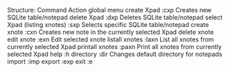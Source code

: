 Structure:                              Command     Action
global menu
    create Xpad                         :cxp        Creates new SQLite table/notepad
    delete Xpad                         :dxp        Deletes SQLite table/notepad
    select Xpad (listing xnotes)        :sxp        Selects specific SQLite table/notepad
        create xnote                    :cxn        Creates new note in the currently selected Xpad
        delete xnote
        edit xnote                      :exn        Edit selected xnote
        listall xnotes                  :laxn       List all xnotes from currently selected Xpad
        printall xnotes                 :paxn       Print all xnotes from currently selected Xpad
    help                                :h
    directory                           :dir        Changes default directory for notepads
    import                              :imp
    export                              :exp
    exit                                :e
